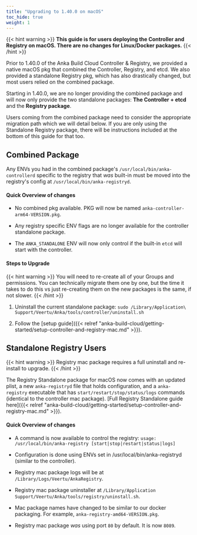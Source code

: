 ```yaml
---
title: "Upgrading to 1.40.0 on macOS"
toc_hide: true
weight: 1
---
```


{{< hint warning >}}
**This guide is for users deploying the Controller and Registry on macOS. There are no changes for Linux/Docker packages.**
{{< /hint >}}

Prior to 1.40.0 of the Anka Build Cloud Controller & Registry, we provided a native macOS pkg that combined the Controller, Registry, and etcd. We also provided a standalone Registry pkg, which has also drastically changed, but most users relied on the combined package.

Starting in 1.40.0, we are no longer providing the combined package and will now only provide the two standalone packages: **The Controller + etcd** and the **Registry package**.

Users coming from the combined package need to consider the appropriate migration path which we will detail below. If you are only using the Standalone Registry package, there will be instructions included at the bottom of this guide for that too.

## Combined Package

Any ENVs you had in the combined package's `/usr/local/bin/anka-controllerd` specific to the registry that *was* built-in must be moved into the registry's config at `/usr/local/bin/anka-registryd`.

#### Quick Overview of changes

- No combined pkg available. PKG will now be named `anka-controller-arm64-VERSION.pkg`.

- Any registry specific ENV flags are no longer available for the controller standalone package.

- The `ANKA_STANDALONE` ENV will now only control if the built-in `etcd` will start with the controller.

#### Steps to Upgrade

{{< hint warning >}}
You will need to re-create all of your Groups and permissions. You can technically migrate them one by one, but the time it takes to do this vs just re-creating them on the new packages is the same, if not slower.
{{< /hint >}}

1. Uninstall the current standalone package: `sudo /Library/Application\ Support/Veertu/Anka/tools/controller/uninstall.sh`

2. Follow the [setup guide]({{< relref "anka-build-cloud/getting-started/setup-controller-and-registry-mac.md" >}}).

## Standalone Registry Users

{{< hint warning >}}
Registry mac package requires a full uninstall and re-install to upgrade.
{{< /hint >}}

The Registry Standalone package for macOS now comes with an updated plist, a new `anka-registryd` file that holds configuration, and a `anka-registry` executable that has `start/restart/stop/status/logs` commands (identical to the controller mac package). [Full Registry Standalone guide here]({{< relref "anka-build-cloud/getting-started/setup-controller-and-registry-mac.md" >}}).

#### Quick Overview of changes

- A command is now available to control the registry: `usage: /usr/local/bin/anka-registry [start|stop|restart|status|logs]`

- Configuration is done using ENVs set in /usr/local/bin/anka-registryd (similar to the controller).

- Registry mac package logs will be at `/Library/Logs/Veertu/AnkaRegistry`.

- Registry mac package uninstaller at `/Library/Application Support/Veertu/Anka/tools/registry/uninstall.sh`.

- Mac package names have changed to be similar to our docker packaging. For example, `anka-registry-amd64-VERSION.pkg`.

- Registry mac package _was_ using port `80` by default. It is now `8089`.

